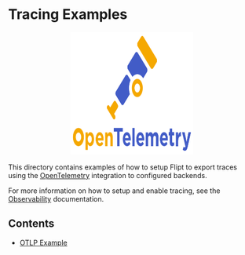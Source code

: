 # Tracing Examples

<p align="center">
    <img src="../images/logos/opentelemetry.svg" alt="OpenTelemetry" width=250 height=250 />
</p>

This directory contains examples of how to setup Flipt to export traces using the [OpenTelemetry](https://opentelemetry.io/) integration to configured backends.

For more information on how to setup and enable tracing, see the [Observability](https://www.flipt.io/docs/configuration/observability) documentation.

## Contents

* [OTLP Example](otlp/README.md)